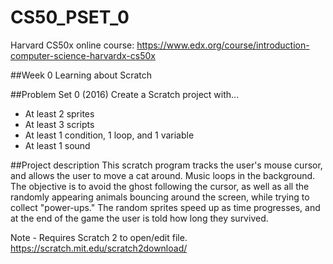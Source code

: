 # CS50_PSET_0
Harvard CS50x online course: https://www.edx.org/course/introduction-computer-science-harvardx-cs50x

##Week 0
Learning about Scratch

##Problem Set 0 (2016)
Create a Scratch project with...
- At least 2 sprites
- At least 3 scripts
- At least 1 condition, 1 loop, and 1 variable
- At least 1 sound

##Project description
  This scratch program tracks the user's mouse cursor, and allows the user to move a cat around. Music loops in the background. The objective is to avoid the ghost following the cursor, as well as all the randomly appearing animals bouncing around the screen, while trying to collect "power-ups." The random sprites speed up as time progresses, and at the end of the game the user is told how long they survived.

Note - Requires Scratch 2 to open/edit file.
https://scratch.mit.edu/scratch2download/
